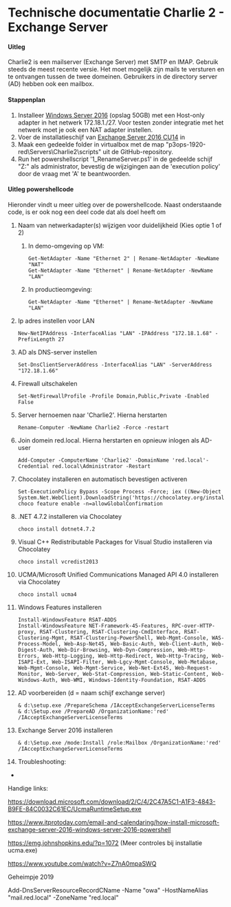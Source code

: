 # Technische documentatie Charlie 2 - Exchange Server

#### Uitleg

Charlie2 is een mailserver (Exchange Server) met SMTP en IMAP. Gebruik steeds de meest
recente versie. Het moet mogelijk zijn mails te versturen en te ontvangen tussen de twee domeinen. Gebruikers in de directory server (AD) hebben ook een mailbox.



#### Stappenplan

1. Installeer [Windows Server 2016](https://software-download.microsoft.com/download/pr/Windows_Server_2016_Datacenter_EVAL_en-us_14393_refresh.ISO) (opslag 50GB) met een Host-only adapter in het netwerk 172.18.1./27. Voor testen zonder integratie met het netwerk moet je ook een NAT adapter instellen.
2. Voer de installatieschijf van [Exchange Server 2016 CU14](https://download.microsoft.com/download/f/4/e/f4e4b3a0-925b-4eff-8cc7-8b5932d75b49/ExchangeServer2016-x64-cu14.iso) in
3. Maak een gedeelde folder in virtualbox met de map "p3ops-1920-red\Servers\Charlie2\scripts" uit de GitHub-repository.
4. Run het powershellscript '1_RenameServer.ps1' in de gedeelde schijf "Z:" als administrator, bevestig de wijzigingen aan de 'execution policy' door de vraag met 'A' te beantwoorden.



#### Uitleg powershellcode

Hieronder vindt u meer uitleg over de powershellcode. Naast onderstaande code, is er ook nog een deel code dat als doel heeft om 

1. Naam van netwerkadapter(s) wijzigen voor duidelijkheid (Kies optie 1 of 2)

   1. In demo-omgeving op VM:

      ```
      Get-NetAdapter -Name "Ethernet 2" | Rename-NetAdapter -NewName "NAT"
      Get-NetAdapter -Name "Ethernet" | Rename-NetAdapter -NewName "LAN"
      ```

   2. In productieomgeving:

      ```
      Get-NetAdapter -Name "Ethernet" | Rename-NetAdapter -NewName "LAN"
      ```

2. Ip adres instellen voor LAN

   ```
   New-NetIPAddress -InterfaceAlias "LAN" -IPAddress "172.18.1.68" -PrefixLength 27
   ```

3. AD als DNS-server instellen

   ```
   Set-DnsClientServerAddress -InterfaceAlias "LAN" -ServerAddress "172.18.1.66"
   ```

4. Firewall uitschakelen

   ```
   Set-NetFirewallProfile -Profile Domain,Public,Private -Enabled False
   ```

5. Server hernoemen naar 'Charlie2'. Hierna herstarten

   ```
   Rename-Computer -NewName Charlie2 -Force -restart
   ```

6. Join domein red.local. Hierna herstarten en opnieuw inlogen als AD-user

   ```
   Add-Computer -ComputerName 'Charlie2' -DomainName 'red.local'-Credential red.local\Administrator -Restart
   ```

7. Chocolatey installeren en automatisch bevestigen activeren

   ```
   Set-ExecutionPolicy Bypass -Scope Process -Force; iex ((New-Object System.Net.WebClient).DownloadString('https://chocolatey.org/install.ps1'))
   choco feature enable -n=allowGlobalConfirmation
   ```

8. .NET 4.7.2 installeren via Chocolatey

   ```
   choco install dotnet4.7.2
   ```

9. Visual C++ Redistributable Packages for Visual Studio installeren via Chocolatey

   ```
   choco install vcredist2013
   ```

10. UCMA/Microsoft Unified Communications Managed API 4.0 installeren via Chocolatey

    ```
    choco install ucma4
    ```

11. Windows Features installeren

    ```
    Install-WindowsFeature RSAT-ADDS
    Install-WindowsFeature NET-Framework-45-Features, RPC-over-HTTP-proxy, RSAT-Clustering, RSAT-Clustering-CmdInterface, RSAT-Clustering-Mgmt, RSAT-Clustering-PowerShell, Web-Mgmt-Console, WAS-Process-Model, Web-Asp-Net45, Web-Basic-Auth, Web-Client-Auth, Web-Digest-Auth, Web-Dir-Browsing, Web-Dyn-Compression, Web-Http-Errors, Web-Http-Logging, Web-Http-Redirect, Web-Http-Tracing, Web-ISAPI-Ext, Web-ISAPI-Filter, Web-Lgcy-Mgmt-Console, Web-Metabase, Web-Mgmt-Console, Web-Mgmt-Service, Web-Net-Ext45, Web-Request-Monitor, Web-Server, Web-Stat-Compression, Web-Static-Content, Web-Windows-Auth, Web-WMI, Windows-Identity-Foundation, RSAT-ADDS
    ```

12. AD voorbereiden (d = naam schijf exchange server)

    ```
    & d:\setup.exe /PrepareSchema /IAcceptExchangeServerLicenseTerms
    & d:\Setup.exe /PrepareAD /OrganizationName:'red' /IAcceptExchangeServerLicenseTerms
    ```

13. Exchange Server 2016 installeren

    ```
    & d:\Setup.exe /mode:Install /role:Mailbox /OrganizationName:'red' /IAcceptExchangeServerLicenseTerms
    ```

14. Troubleshooting:

- 




Handige links:

https://download.microsoft.com/download/2/C/4/2C47A5C1-A1F3-4843-B9FE-84C0032C61EC/UcmaRuntimeSetup.exe

<https://www.itprotoday.com/email-and-calendaring/how-install-microsoft-exchange-server-2016-windows-server-2016-powershell>

<https://emg.johnshopkins.edu/?p=1072> (Meer controles bij installatie ucma.exe)

<https://www.youtube.com/watch?v=Z7nA0mpaSWQ>



Geheimpje 2019

Add-DnsServerResourceRecordCName -Name "owa" -HostNameAlias "mail.red.local" -ZoneName "red.local"